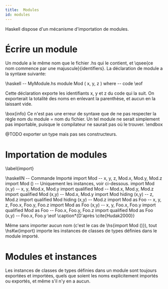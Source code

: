 ```yaml
---
title:  Modules
id: modules
---
```


Haskell dispose d'un mécanisme d'importation de modules.

# Écrire un module

Un module a le même nom que le fichier .hs qui le contient, et \qsee{ce nom commence par une majuscule}{identifiers}. La déclaration de module a la syntaxe suivante:

\haskell
-- MyModule.hs
module Mod
    (
      x,
      y,
      z
    ) where
-- code
\eof

Cette déclaration exporte les identifiants x, y et z du code qui la suit. On exporterait la totalité des noms en enlevant la parenthèse, et aucun en la laissant vide.

\box{info}
Ce n'est pas une erreur de syntaxe que de ne pas respecter la règle nom du module = nom du fichier. Un tel module ne serait simplement pas importable, puisque le compilateur ne saurait pas où le trouver.
\endbox

@TODO exporter un type mais pas ses constructeurs.

# Importation de modules
\label{import}

\haskellN
-- Commande                          Importé
import Mod                        -- x, y, z, Mod.x, Mod.y, Mod.z
import Mod ()                     -- Uniquement les instances, voir ci-dessous. 
import Mod (x,y)                  -- x, y, Mod.x, Mod.y
import qualified Mod              -- Mod.x, Mod.y, Mod.z
import qualified Mod (x,y)        -- Mod.x, Mod.y
import Mod hiding (x,y)           -- z, Mod.z
import qualified Mod hiding (x,y) -- Mod.z
import Mod as Foo                 -- x, y, z, Foo.x, Foo.y, Foo.z
import Mod as Foo (x,y)           -- x, y, Foo.x, Foo.y
import qualified Mod as Foo       -- Foo.x, Foo.y, Foo.z
import qualified Mod as Foo (x,y) -- Foo.x, Foo.y
\eof
\caption*{D'après \cite{Hudak2000}}

Même sans importer aucun nom (c'est le cas de \hs{import Mod ()}), tout \hsKw{import} importe les instances de classes de types définies dans le module importé.

# Modules et instances

Les instances de classes de types définies dans un module sont toujours exportées et importées, quels que soient les noms explicitement importés ou exportés, et même s'il n'y en a aucun.
